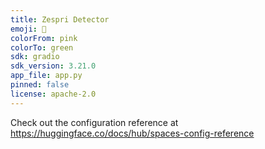 ```yaml
---
title: Zespri Detector
emoji: 🐨
colorFrom: pink
colorTo: green
sdk: gradio
sdk_version: 3.21.0
app_file: app.py
pinned: false
license: apache-2.0
---
```


Check out the configuration reference at https://huggingface.co/docs/hub/spaces-config-reference
